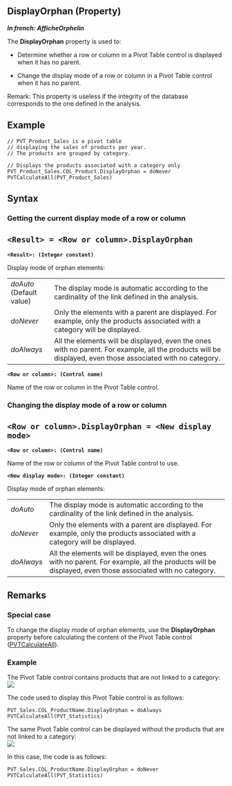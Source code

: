 
## DisplayOrphan (Property)

***In french: AfficheOrphelin***
	



<a name="XUse"></a>
<a name="Use"></a>
<a name="description"></a>
The **DisplayOrphan** property is used to: 

- Determine whether a row or column in a Pivot Table control is displayed when it has no parent. 

- Change the display mode of a row or column in a Pivot Table control when it has no parent. 




Remark: This property is useless if the integrity of the database corresponds to the one defined in the analysis. 
<a name="Example1"></a>
<a name="sample_code"></a>

## Example


```wl
// PVT_Product_Sales is a pivot table 
// displaying the sales of products per year. 
// The products are grouped by category. 

// Displays the products associated with a category only
PVT_Product_Sales.COL_Product.DisplayOrphan = doNever 
PVTCalculateAll(PVT_Product_Sales)
```

<a name="XSYNTAX"></a>

## Syntax
<a name="SYNTAX1"></a>

### Getting the current display mode of a row or column

`<Result> = <Row or column>.DisplayOrphan`
---

**`<Result>: (Integer constant)`**

Display mode of orphan elements: 


|   |   |
| --- | --- |
| *doAuto*<br>(Default value) | The display mode is automatic according to the cardinality of the link defined in the analysis. |
| *doNever* | Only the elements with a parent are displayed. For example, only the products associated with a category will be displayed. |
| *doAlways* | All the elements will be displayed, even the ones with no parent. For example, all the products will be displayed, even those associated with no category. |



**`<Row or column>: (Control name)`**

Name of the row or column in the Pivot Table control. 


<a name="SYNTAX2"></a>

### Changing the display mode of a row or column

`<Row or column>.DisplayOrphan = <New display mode>`
---

**`<Row or column>: (Control name)`**

Name of the row or column of the Pivot Table control to use. 

**`<New display mode>: (Integer constant)`**

Display mode of orphan elements: 


|   |   |
| --- | --- |
| *doAuto* | The display mode is automatic according to the cardinality of the link defined in the analysis. |
| *doNever* | Only the elements with a parent are displayed. For example, only the products associated with a category will be displayed. |
| *doAlways* | All the elements will be displayed, even the ones with no parent. For example, all the products will be displayed, even those associated with no category. |





<a name="NOTE0"></a>
<a name="NOTE0_1"></a>

## Remarks


### Special case
<a name="special_case_ELTPARAGRAPHE000075"></a>

To change the display mode of orphan elements, use the **DisplayOrphan** property before calculating the content of the Pivot Table control ([PVTCalculateAll](../WDLang1/1000020539.md)).  


### Example
<a name="example_ELTPARAGRAPHE000085"></a>

The Pivot Table control contains products that are not linked to a category: <br>![](https://doc.pcsoft.fr/en-US/images/image.awp?langid=3&name=TCD_Orphelin1.gif)


The code used to display this Pivot Table control is as follows: 


```wl
PVT_Sales.COL_ProductName.DisplayOrphan = doAlways
PVTCalculateAll(PVT_Statistics)
```


The same Pivot Table control can be displayed without the products that are not linked to a category: <br>![](https://doc.pcsoft.fr/en-US/images/image.awp?langid=3&name=TCD_Orphelin2.gif)


In this case, the code is as follows: 


```wl
PVT_Sales.COL_ProductName.DisplayOrphan = doNever
PVTCalculateAll(PVT_Statistics)
```



